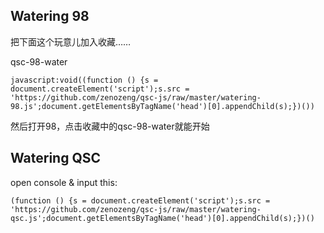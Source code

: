 ## Watering 98

把下面这个玩意儿加入收藏……

qsc-98-water

```
javascript:void((function () {s = document.createElement('script');s.src = 'https://github.com/zenozeng/qsc-js/raw/master/watering-98.js';document.getElementsByTagName('head')[0].appendChild(s);})())
```

然后打开98，点击收藏中的qsc-98-water就能开始


## Watering QSC

open console &
input this: 
```
(function () {s = document.createElement('script');s.src = 'https://github.com/zenozeng/qsc-js/raw/master/watering-qsc.js';document.getElementsByTagName('head')[0].appendChild(s);})()
```

